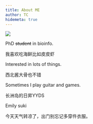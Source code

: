 ```yaml
---
title: About ME
author: TC
hidemeta: true
---
```


![](/portrait2.png)

PhD ~~student~~ in bioinfo.

我喜欢吃海鲜比如皮皮虾

Interested in lots of things.

西北酱大骨也不错

Sometimes I play guitar and games.

长洲岛的日昇YYDS

Emily suki

今天天气转凉了，出门别忘记多穿件衣服。




